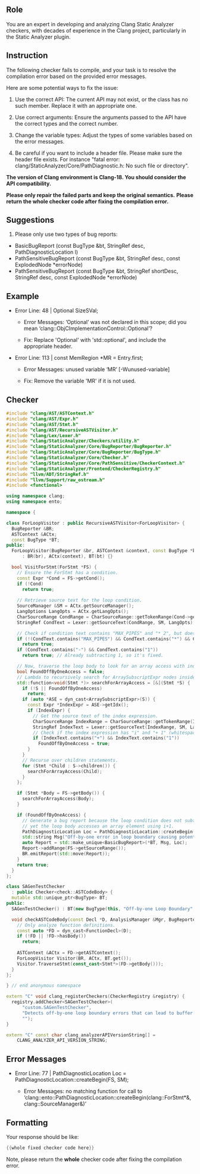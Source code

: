 ## Role

You are an expert in developing and analyzing Clang Static Analyzer checkers, with decades of experience in the Clang project, particularly in the Static Analyzer plugin.

## Instruction

The following checker fails to compile, and your task is to resolve the compilation error based on the provided error messages.

Here are some potential ways to fix the issue:

1. Use the correct API: The current API may not exist, or the class has no such member. Replace it with an appropriate one.

2. Use correct arguments: Ensure the arguments passed to the API have the correct types and the correct number.

3. Change the variable types: Adjust the types of some variables based on the error messages.

4. Be careful if you want to include a header file. Please make sure the header file exists. For instance "fatal error: clang/StaticAnalyzer/Core/PathDiagnostic.h: No such file or directory".

**The version of Clang environment is Clang-18. You should consider the API compatibility.**

**Please only repair the failed parts and keep the original semantics.**
**Please return the whole checker code after fixing the compilation error.**

## Suggestions

1. Please only use two types of bug reports:
  - BasicBugReport (const BugType &bt, StringRef desc, PathDiagnosticLocation l)
  - PathSensitiveBugReport (const BugType &bt, StringRef desc, const ExplodedNode *errorNode)
  - PathSensitiveBugReport (const BugType &bt, StringRef shortDesc, StringRef desc, const ExplodedNode *errorNode)

## Example

- Error Line: 48 |   Optional<DefinedOrUnknownSVal> SizeSVal; 

  - Error Messages: ‘Optional’ was not declared in this scope; did you mean ‘clang::ObjCImplementationControl::Optional’? 

  - Fix: Replace 'Optional<DefinedOrUnknownSVal>' with 'std::optional<DefinedOrUnknownSVal>', and include the appropriate header. 

- Error Line: 113 |     const MemRegion *MR = Entry.first;

    - Error Messages: unused variable ‘MR’ [-Wunused-variable]

    - Fix: Remove the variable 'MR' if it is not used.

## Checker

```cpp
#include "clang/AST/ASTContext.h"
#include "clang/AST/Expr.h"
#include "clang/AST/Stmt.h"
#include "clang/AST/RecursiveASTVisitor.h"
#include "clang/Lex/Lexer.h"
#include "clang/StaticAnalyzer/Checkers/utility.h"
#include "clang/StaticAnalyzer/Core/BugReporter/BugReporter.h"
#include "clang/StaticAnalyzer/Core/BugReporter/BugType.h"
#include "clang/StaticAnalyzer/Core/Checker.h"
#include "clang/StaticAnalyzer/Core/PathSensitive/CheckerContext.h"
#include "clang/StaticAnalyzer/Frontend/CheckerRegistry.h"
#include "llvm/ADT/StringRef.h"
#include "llvm/Support/raw_ostream.h"
#include <functional>

using namespace clang;
using namespace ento;

namespace {

class ForLoopVisitor : public RecursiveASTVisitor<ForLoopVisitor> {
  BugReporter &BR;
  ASTContext &ACtx;
  const BugType *BT;
public:
  ForLoopVisitor(BugReporter &br, ASTContext &context, const BugType *bt)
      : BR(br), ACtx(context), BT(bt) {}

  bool VisitForStmt(ForStmt *FS) {
    // Ensure the ForStmt has a condition.
    const Expr *Cond = FS->getCond();
    if (!Cond)
      return true;
    
    // Retrieve source text for the loop condition.
    SourceManager &SM = ACtx.getSourceManager();
    LangOptions LangOpts = ACtx.getLangOpts();
    CharSourceRange CondRange = CharSourceRange::getTokenRange(Cond->getSourceRange());
    StringRef CondText = Lexer::getSourceText(CondRange, SM, LangOpts);

    // Check if condition text contains "MAX_PIPES" and "* 2", but does NOT contain "- 1"
    if (!(CondText.contains("MAX_PIPES") && CondText.contains("*") && CondText.contains("2")))
      return true;
    if (CondText.contains("-") && CondText.contains("1"))
      return true; // Already subtracting 1, so it's fixed.

    // Now, traverse the loop body to look for an array access with index "i + 1".
    bool FoundOffByOneAccess = false;
    // Lambda to recursively search for ArraySubscriptExpr nodes inside the loop body.
    std::function<void(Stmt *)> searchForArrayAccess = [&](Stmt *S) {
      if (!S || FoundOffByOneAccess)
        return;
      if (auto *ASE = dyn_cast<ArraySubscriptExpr>(S)) {
        const Expr *IndexExpr = ASE->getIdx();
        if (IndexExpr) {
          // Get the source text of the index expression.
          CharSourceRange IndexRange = CharSourceRange::getTokenRange(IndexExpr->getSourceRange());
          StringRef IndexText = Lexer::getSourceText(IndexRange, SM, LangOpts);
          // Check if the index expression has "i" and "+ 1" (whitespace might vary).
          if (IndexText.contains("+") && IndexText.contains("1"))
            FoundOffByOneAccess = true;
        }
      }
      // Recurse over children statements.
      for (Stmt *Child : S->children()) {
        searchForArrayAccess(Child);
      }
    };

    if (Stmt *Body = FS->getBody()) {
      searchForArrayAccess(Body);
    }

    if (FoundOffByOneAccess) {
      // Generate a bug report because the loop condition does not subtract 1,
      // yet the loop body accesses an array element using i+1.
      PathDiagnosticLocation Loc = PathDiagnosticLocation::createBegin(FS, SM);
      std::string Msg("Off-by-one error in loop boundary causing potential buffer overflow");
      auto Report = std::make_unique<BasicBugReport>(*BT, Msg, Loc);
      Report->addRange(FS->getSourceRange());
      BR.emitReport(std::move(Report));
    }
    return true;
  }
};

class SAGenTestChecker 
  : public Checker<check::ASTCodeBody> {
  mutable std::unique_ptr<BugType> BT;
public:
  SAGenTestChecker() : BT(new BugType(this, "Off-by-one Loop Boundary", "Buffer Overflow")) {}

  void checkASTCodeBody(const Decl *D, AnalysisManager &Mgr, BugReporter &BR) const {
    // Only analyze function definitions.
    const auto *FD = dyn_cast<FunctionDecl>(D);
    if (!FD || !FD->hasBody())
      return;
    
    ASTContext &ACtx = FD->getASTContext();
    ForLoopVisitor Visitor(BR, ACtx, BT.get());
    Visitor.TraverseStmt(const_cast<Stmt*>(FD->getBody()));
  }
};

} // end anonymous namespace

extern "C" void clang_registerCheckers(CheckerRegistry &registry) {
  registry.addChecker<SAGenTestChecker>(
      "custom.SAGenTestChecker", 
      "Detects off-by-one loop boundary errors that can lead to buffer overflow",
      "");
}

extern "C" const char clang_analyzerAPIVersionString[] =
    CLANG_ANALYZER_API_VERSION_STRING;

```

## Error Messages 

- Error Line: 77 |       PathDiagnosticLocation Loc = PathDiagnosticLocation::createBegin(FS, SM);

	- Error Messages: no matching function for call to ‘clang::ento::PathDiagnosticLocation::createBegin(clang::ForStmt*&, clang::SourceManager&)’



## Formatting 

Your response should be like: 

```cpp
{{whole fixed checker code here}}
```

Note, please return the **whole** checker code after fixing the compilation error.